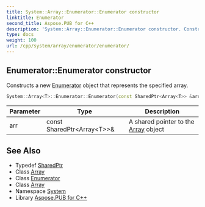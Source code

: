 ```yaml
---
title: System::Array::Enumerator::Enumerator constructor
linktitle: Enumerator
second_title: Aspose.PUB for C++
description: 'System::Array::Enumerator::Enumerator constructor. Constructs a new Enumerator object that represents the specified array in C++.'
type: docs
weight: 100
url: /cpp/system/array/enumerator/enumerator/
---
```

## Enumerator::Enumerator constructor


Constructs a new [Enumerator](../) object that represents the specified array.

```cpp
System::Array<T>::Enumerator::Enumerator(const SharedPtr<Array<T>> &arr)
```


| Parameter | Type | Description |
| --- | --- | --- |
| arr | const SharedPtr\<Array\<T\>\>\& | A shared pointer to the [Array](../../) object |

## See Also

* Typedef [SharedPtr](../../../sharedptr/)
* Class [Array](../../)
* Class [Enumerator](../)
* Class [Array](../../)
* Namespace [System](../../../)
* Library [Aspose.PUB for C++](../../../../)
